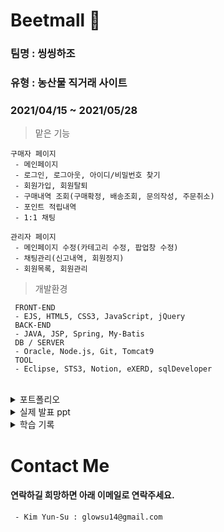 
# Beetmall 🥕
### 팀명 : 씽씽하조
### 유형 : 농산물 직거래 사이트
### 2021/04/15 ~ 2021/05/28

> 맡은 기능
```
구매자 페이지
 - 메인페이지
 - 로그인, 로그아웃, 아이디/비밀번호 찾기
 - 회원가입, 회원탈퇴
 - 구매내역 조회(구매확정, 배송조회, 문의작성, 주문취소)
 - 포인트 적립내역
 - 1:1 채팅
```
```
관리자 페이지
 - 메인페이지 수정(카테고리 수정, 팝업창 수정)
 - 채팅관리(신고내역, 회원정지)
 - 회원목록, 회원관리
```
> 개발환경
```
 FRONT-END
 - EJS, HTML5, CSS3, JavaScript, jQuery
 BACK-END
 - JAVA, JSP, Spring, My-Batis
 DB / SERVER
 - Oracle, Node.js, Git, Tomcat9
 TOOL
 - Eclipse, STS3, Notion, eXERD, sqlDeveloper
 ```
<br/>

<details>
 
 <summary>포트폴리오</summary>
 
![001](https://user-images.githubusercontent.com/60975167/122634806-7c05a900-d11b-11eb-8e0d-b5aac69b9d10.png)
![002](https://user-images.githubusercontent.com/60975167/122634807-7d36d600-d11b-11eb-94f3-78206e1431e1.png)
![003](https://user-images.githubusercontent.com/60975167/122634808-7f993000-d11b-11eb-846a-3b586b8d1fd8.png)
![004](https://user-images.githubusercontent.com/60975167/122634810-8031c680-d11b-11eb-880d-84996a40c42d.png)
![005](https://user-images.githubusercontent.com/60975167/122634811-80ca5d00-d11b-11eb-8db7-3cce550e264c.png)
![006](https://user-images.githubusercontent.com/60975167/122634812-832cb700-d11b-11eb-948e-14d0415b84d4.png)
![007](https://user-images.githubusercontent.com/60975167/122634815-858f1100-d11b-11eb-8b24-db55520fa5c9.png)
![008](https://user-images.githubusercontent.com/60975167/122634816-86c03e00-d11b-11eb-9797-678bc18ca032.png)
![009](https://user-images.githubusercontent.com/60975167/122634817-87f16b00-d11b-11eb-9fca-4801e7d4235f.png)
![010](https://user-images.githubusercontent.com/60975167/122634820-888a0180-d11b-11eb-9873-52a0d4c85d31.png)
![011](https://user-images.githubusercontent.com/60975167/122634821-89229800-d11b-11eb-81aa-9841f5988867.png)
![012](https://user-images.githubusercontent.com/60975167/122634823-8a53c500-d11b-11eb-9a13-d28c2466b2cd.png)

 
</details>

<details>
 <summary>실제 발표 ppt </summary>
 <a href="https://github.com/kschoi93/BeetMall">발표 ppt</a><br/>
 <a href= "https://youtu.be/pRCXQvYP8sU"><img src="https://user-images.githubusercontent.com/60975167/122664514-e6cae900-d1dc-11eb-969d-fa5a1eb4d9b5.png" height="16px"/>유투브 이동하기</a>
 

 <br/>

 
</details>

<details>
 <summary>학습 기록</summary>
 <a href= "https://www.notion.so/bitcamp-91b0acda4c084d5da1428eccb1c897cf">보러가기(페이지 이동)</a>
 </details>
 
# Contact Me
#### 연락하길 희망하면 아래 이메일로 연락주세요.
```
 - Kim Yun-Su : glowsu14@gmail.com
```
